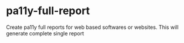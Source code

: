 # pa11y-full-report
Create pa11y full reports for web based softwares or websites. This will generate complete single report
